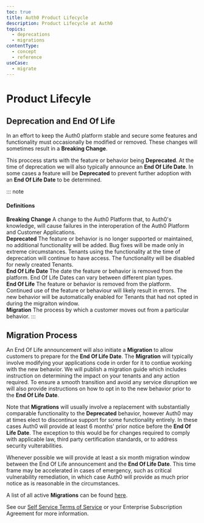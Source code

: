 ```yaml
---
toc: true
title: Auth0 Product Lifecycle
description: Product Lifecycle at Auth0
topics:
  - deprecations
  - migrations
contentType:
  - concept
  - reference
useCase:
  - migrate
---
```


# Product Lifecyle

## Deprecation and End Of Life

In an effort to keep the Auth0 platform stable and secure some features and functionality must occasionally be modified or removed. These changes will sometimes result in a **Breaking Change**.

This proccess starts with the feature or behavior being **Deprecated**. At the time of deprecation we will also typically announce an **End Of Life Date**. In some cases a feature will be **Deprecated** to prevent further adoption with an **End Of Life Date** to be determined.

::: note
<h4>Definitions</h4>
<b>Breaking Change</b> A change to the Auth0 Platform that, to Auth0's knowledge, will cause failures in the interoperation of the Auth0 Platform and Customer Applications.<br>
<b>Deprecated</b> The feature or behavior is no longer supported or maintained, no additional functionality will be added. Bug fixes will be made only in extreme circumstances. Tenants using the functionality at the time of deprecation will continue to have access. The functionality will be disabled for newly created Tenants.<br>
<b>End Of Life Date</b> The date the feature or behavior is removed from the platform. End Of Life Dates can vary between different plan types.<br>
<b>End Of Life</b> The feature or behavior is removed from the platform. Continued use of the feature or behaviour will likely result in errors. The new behavior will be automatically enabled for Tenants that had not opted in during the migraiton window. <br>
<b>Migration</b> The process by which a customer moves out from a particular behavior.
:::

## Migration Process

An End Of Life announcement will also initiate a **Migration** to allow customers to prepare for the **End Of Life Date**. The **Migration** will typically involve modifying your applications code in order for it to contiue working with the new behavior. We will publish a migration guide which includes instruction on determining the impact on your tenants and any action required. To ensure a smooth transition and avoid any service disruption we will also provide instructions on how to opt in to the new behavior prior to the **End Of Life Date**.

Note that **Migrations** will usually involve a replacement with substantially comparable functionality to the **Deprecated** behavior, however Auth0 may at times elect to discontinue support for some functionality entirely. In these cases Auth0 will provide at least 6 months' prior notice before the **End Of Life Date**. The exception to this would be for changes required to comply with applicable law, third party certification standards, or to address security vulterabilities.

Whenever possible we will provide at least a six month migration window between the End Of Life announcement and the **End Of Life Date**. This time frame may be accelerated in cases of emergency, such as critical vulnerability remediation, in which case Auth0 will provide as much prior notice as is reasonable in the circumstances.

A list of all active **Migrations** can be found [here](/product-lifecycle/migrations).

See our [Self Service Terms of Service](https://auth0.com/legal/ss-tos) or your Enterprise Subscription Agreement for more information.
